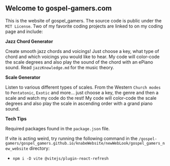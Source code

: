 ## Welcome to gospel-gamers.com

This is the website of gospel_gamers. The source code is public under the `MIT License`.
Two of my favorite coding projects are linked to on my coding page and include:

**Jazz Chord Generator**

Create smooth jazz chords and voicings! Just choose a key, what type of chord and which voicings you would like to hear.
My code will color-code the scale degrees and also play the sound of the chord with an ePiano sound.
Read `jazzKnowledge.md` for the music theory.

**Scale Generator**

Listen to various different types of scales. From the Western `Church modes` to `Pentatonic`, `Exotic` and more... just choose a key, the genre and then a scale and watch my code do the rest!
My code will color-code the scale degrees and also play the scale in ascending order with a grand piano sound.

**Tech Tips**

Required packages found in the `package.json` file. 

If vite is acting weird, try running the following command in the `/gospel-gamers/gospel_gamers.github.io/knabeWebsite/newWebLook/gospel_gamers_new_website` directory: 
- `npm i -D vite @vitejs/plugin-react-refresh`

